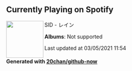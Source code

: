 ## Currently Playing on Spotify

[<img align="left" width="100" src="https://i.scdn.co/image/ab67616d0000b2733eaf83dd5b6159548f9292a9">](https://open.spotify.com/album/2JHoViHAgQ1nbCHdpyhp08)

SID - レイン

**Albums**: Not supported

Last updated at 03/05/2021 11:54

#### Generated with [20chan/github-now](https://github.com/20chan/github-now)


<!--
**20chan/20chan** is a ✨ _special_ ✨ repository because its `README.md` (this file) appears on your GitHub profile.

Here are some ideas to get you started:

- 🔭 I’m currently working on ...
- 🌱 I’m currently learning ...
- 👯 I’m looking to collaborate on ...
- 🤔 I’m looking for help with ...
- 💬 Ask me about ...
- 📫 How to reach me: ...
- 😄 Pronouns: ...
- ⚡ Fun fact: ...
-->

